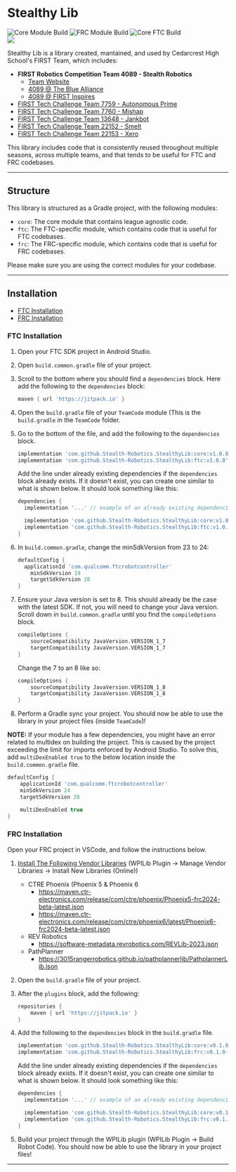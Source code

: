 # Stealthy Lib

![Core Module Build](https://github.com/Stealth-Robotics/StealthyLib/actions/workflows/build-core.yml/badge.svg)
![FRC Module Build](https://github.com/Stealth-Robotics/StealthyLib/actions/workflows/build-frc.yml/badge.svg)
![Core FTC Build](https://github.com/Stealth-Robotics/StealthyLib/actions/workflows/build-ftc.yml/badge.svg)<br>
[![](https://jitpack.io/v/Stealth-Robotics/StealthyLib.svg)](https://jitpack.io/#Stealth-Robotics/StealthyLib)

Stealthy Lib is a library created, mantained, and used by Cedarcrest High School's FIRST Team, which includes:

-   **FIRST Robotics Competition Team 4089 - Stealth Robotics**
    -   [Team Website](https://www.stealthrobotics.com)
    -   [4089 @ The Blue Alliance](https://www.thebluealliance.com/team/4089)
    -   [4089 @ FIRST Inspires](https://frc-events.firstinspires.org/team/4089)
-   [FIRST Tech Challenge Team 7759 - Autonomous Prime](https://ftc-events.firstinspires.org/team/7759)
-   [FIRST Tech Challenge Team 7760 - Mishap](https://ftc-events.firstinspires.org/team/7760)
-   [FIRST Tech Challenge Team 13648 - Jankbot](https://ftc-events.firstinspires.org/team/13648)
-   [FIRST Tech Challenge Team 22152 - Smelt](https://ftc-events.firstinspires.org/team/22152)
-   [FIRST Tech Challenge Team 22153 - Xero](https://ftc-events.firstinspires.org/team/22153)

This library includes code that is consistently reused throughout multiple seasons, across multiple teams, and that tends to be useful for FTC and FRC codebases.

---

## Structure

This library is structured as a Gradle project, with the following modules:

-   `core`: The core module that contains league agnostic code.
-   `ftc`: The FTC-specific module, which contains code that is useful for FTC codebases.
-   `frc`: The FRC-specific module, which contains code that is useful for FRC codebases.

Please make sure you are using the correct modules for your codebase.

---

## Installation

-   [FTC Installation](#ftc-installation)
-   [FRC Installation](#frc-installation)

### FTC Installation

1.  Open your FTC SDK project in Android Studio.
2.  Open `build.common.gradle` file of your project.
3.  Scroll to the bottom where you should find a `dependencies` block. Here add the following to the `dependencies` block:
    ```groovy
    maven { url 'https://jitpack.io' }
    ```
4.  Open the `build.gradle` file of your `TeamCode` module (This is the `build.gradle` in the `TeamCode` folder.
5.  Go to the bottom of the file, and add the following to the `dependencies` block.

    ```groovy
    implementation 'com.github.Stealth-Robotics.StealthyLib:core:v1.0.0' // core lib
    implementation 'com.github.Stealth-Robotics.StealthyLib:ftc:v1.0.0' // ftc lib
    ```

    Add the line under already existing dependencies if the `dependencies` block already exists. If it doesn't exist, you can create one similar to what is shown below. It should look something like this:

    ```groovy
    dependencies {
      implementation '...' // example of an already existing dependencies

      implementation 'com.github.Stealth-Robotics.StealthyLib:core:v1.0.0' // core lib
      implementation 'com.github.Stealth-Robotics.StealthyLib:ftc:v1.0.0' // ftc lib
    }
    ```

6.  In `build.common.gradle`, change the minSdkVersion from 23 to 24:
    ```groovy
    defaultConfig {
      applicationId 'com.qualcomm.ftcrobotcontroller'
     	minSdkVersion 24
     	targetSdkVersion 28
    }
    ```
7.  Ensure your Java version is set to 8. This should already be the case with the latest SDK.
    If not, you will need to change your Java version. Scroll down in `build.common.gradle` until you find the `compileOptions` block.
    ```groovy
    compileOptions {
        sourceCompatibility JavaVersion.VERSION_1_7
        targetCompatibility JavaVersion.VERSION_1_7
    }
    ```
    Change the 7 to an 8 like so:
    ```groovy
    compileOptions {
        sourceCompatibility JavaVersion.VERSION_1_8
        targetCompatibility JavaVersion.VERSION_1_8
    }
    ```
8.  Perform a Gradle sync your project. You should now be able to use the library in your project files (inside `TeamCode`)!

**NOTE:** If your module has a few dependencies, you might have an error related to multidex on building the project. This is caused by the project exceeding the limit for imports enforced by Android Studio. To solve this, add `multiDexEnabled true` to the below location inside the `build.common.gradle` file.

```groovy
defaultConfig {
    applicationId 'com.qualcomm.ftcrobotcontroller'
    minSdkVersion 24
    targetSdkVersion 28

    multiDexEnabled true
}
```

### FRC Installation

Open your FRC project in VSCode, and follow the instructions below.

1.  [Install The Following Vendor Libraries](https://docs.wpilib.org/en/stable/docs/software/vscode-overview/3rd-party-libraries.html#installing-libraries) (WPILib Plugin → Manage Vendor Libraries → Install New Libraries (Online))
    -   CTRE Phoenix (Phoenix 5 & Phoenix 6
        -   https://maven.ctr-electronics.com/release/com/ctre/phoenix/Phoenix5-frc2024-beta-latest.json
        -   https://maven.ctr-electronics.com/release/com/ctre/phoenix6/latest/Phoenix6-frc2024-beta-latest.json
    -   REV Robotics
        -   https://software-metadata.revrobotics.com/REVLib-2023.json
    -   PathPlanner
        -   https://3015rangerrobotics.github.io/pathplannerlib/PathplannerLib.json
2.  Open the `build.gradle` file of your project.
3.  After the `plugins` block, add the following:
    ```groovy
    repositories {
        maven { url 'https://jitpack.io' }
    }
    ```
4.  Add the following to the `dependencies` block in the `build.gradle` file.

    ```groovy
    implementation 'com.github.Stealth-Robotics.StealthyLib:core:v0.1.0-beta' // core lib
    implementation 'com.github.Stealth-Robotics.StealthyLib:frc:v0.1.0-beta' // frc lib
    ```

    Add the line under already existing dependencies if the `dependencies` block already exists. If it doesn't exist, you can create one similar to what is shown below. It should look something like this:

    ```groovy
    dependencies {
      implementation '...' // example of an already existing dependencies

      implementation 'com.github.Stealth-Robotics.StealthyLib:core:v0.1.0-beta' // core lib
      implementation 'com.github.Stealth-Robotics.StealthyLib:frc:v0.1.0-beta' // frc lib
    }
    ```

5.  Build your project through the WPILib plugin (WPILib Plugin → Build Robot Code). You should now be able to use the library in your project files!

---
